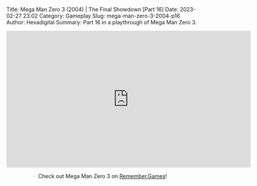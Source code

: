Title: Mega Man Zero 3 (2004) | The Final Showdown [Part 16]
Date: 2023-02-27 23:02
Category: Gameplay
Slug: mega-man-zero-3-2004-p16
Author: Hexadigital
Summary: Part 16 in a playthrough of Mega Man Zero 3.

<center><iframe src="https://www.youtube.com/embed/RevY_NX3R5E?feature=oembed" allow="accelerometer; autoplay; encrypted-media; gyroscope; picture-in-picture" width="640" height="360" frameborder="0"></iframe>

Check out Mega Man Zero 3 on [Remember.Games](https://remember.games/game/4374/mega-man-zero-3/)!</center>

